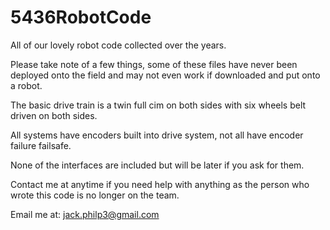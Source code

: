 # 5436RobotCode
All of our lovely robot code collected over the years.

Please take note of a few things, some of these files have never been deployed onto the field and may not even work if downloaded
and put onto a robot.

The basic drive train is a twin full cim on both sides with six wheels belt driven on both sides.

All systems have encoders built into drive system, not all have encoder failure failsafe.

None of the interfaces are included but will be later if you ask for them.

Contact me at anytime if you need help with anything as the person who wrote this code is no longer on the team.

Email me at: jack.philp3@gmail.com
